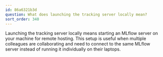 ```yaml
---
id: 86a6321b3d
question: What does launching the tracking server locally mean?
sort_order: 340
---
```


Launching the tracking server locally means starting an MLflow server on your machine for remote hosting. This setup is useful when multiple colleagues are collaborating and need to connect to the same MLflow server instead of running it individually on their laptops.